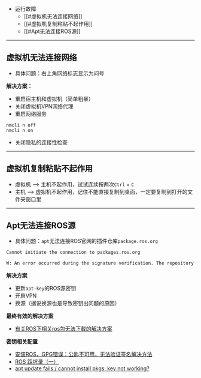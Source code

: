 
+ 运行故障
	+ [[#虚拟机无法连接网络]]
	+ [[#虚拟机复制粘贴不起作用]]
	+ [[#Apt无法连接ROS源]]



---
## 虚拟机无法连接网络

+ 具体问题：右上角网络标志显示为问号

**解决方案：**

+ 重启宿主机和虚拟机（简单粗暴）
+ 关闭虚拟机VPN网络代理
+ 重启网络服务

```
nmcli n off
nmcli n on
```

+ 关闭隐私的连接性检查


---
## 虚拟机复制粘贴不起作用

+ 虚拟机 --> 主机不起作用，试试连续按两次`Ctrl` + `C` 
+ 主机 --> 虚拟机不起作用，记住不能直接复制到桌面，一定要复制到打开的文件夹窗口里



---
## Apt无法连接ROS源

+ 具体问题：`apt`无法连接ROS官网的插件仓库`package.ros.org`

```bash
Cannot initiate the connection to packages.ros.org

W: An error occurred during the signature verification. The repository is not updated and the previous index files will be used. GPG error: http://packages.osrfoundation.org/gazebo/ubuntu-stable focal InRelease: The following signatures couldn't be verified because the public key is not available: NO_PUBKEY 67170598AF249743

```

**解决方案**

+ 更新`apt-key`的ROS源密钥
+ 开启VPN
+ 换源（据说换源也是导致密钥出问题的原因）

**最终有效的解决方案**

+ [有关ROS下相关ros包无法下载的解决方案](https://blog.csdn.net/qq_43725844/article/details/104296793?ops_request_misc=&request_id=&biz_id=102&utm_term=packages.ros.org&utm_medium=distribute.pc_search_result.none-task-blog-2~all~s)

**密钥相关配置**

+ [安装ROS，GPG错误：公匙不可用，无法验证签名解决方法](https://blog.csdn.net/m0_62838993/article/details/134803387?ops_request_misc=&request_id=&biz_id=102&utm_term=ros%20The%20following%20signatures%20c&utm_medium=distribute.pc_search_result.none-task-blog-2~all~sobaiduweb~default-0-134803387.142^v100^pc_search_result_base2&spm=1018.2226.3001.4187)
+ [ROS 踩坑录（一）](https://blog.csdn.net/miamo_29/article/details/96349158?ops_request_misc=&request_id=&biz_id=102&utm_term=Failed%20to%20fetch%20http://package&utm_medium=distribute.pc_search_result.none-task-blog-2~all~sobaiduweb~default-6-96349158.142^v100^pc_search_result_base2&spm=1018.2226.3001.4187)
+ [apt update fails / cannot install pkgs: key not working?](https://answers.ros.org/question/325039/apt-update-fails-cannot-install-pkgs-key-not-working/)

